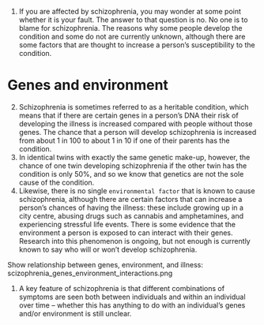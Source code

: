1. If you are affected by schizophrenia, you may wonder at some point
whether it is your fault. The answer to that question is no. No one is
to blame for schizophrenia. The reasons why some people develop the
condition and some do not are currently unknown, although there are
some factors that are thought to increase a person’s susceptibility to
the condition.

# Genes and environment
2. Schizophrenia is sometimes referred to as a heritable condition, which
means that if there are certain genes in a person’s DNA their risk of
developing the illness is increased compared with people without those
genes. The chance that a person will develop schizophrenia is
increased from about 1 in 100 to about 1 in 10 if one of their parents
has the condition.
3. In identical twins with exactly the same genetic make-up, however,
the chance of one twin developing schizophrenia if the other twin has
the condition is only 50%, and so we know that genetics are not the
sole cause of the condition.
4. Likewise, there is no single `environmental factor` that is known to
cause schizophrenia, although there are certain factors that can
increase a person’s chances of having the illness: these include
growing up in a city centre, abusing drugs such as cannabis and
amphetamines, and experiencing stressful life events. There is some
evidence that the environment a person is exposed to can interact with
their genes. Research into this phenomenon is ongoing, but not enough
is currently known to say who will or won’t develop schizophrenia.

Show relationship between genes, environment, and illness:
scizophrenia_genes_environment_interactions.png

1. A key feature of schizophrenia is that different combinations of
   symptoms are seen both between individuals and within an individual
   over time – whether this has anything to do with an individual’s
   genes and/or environment is still unclear.